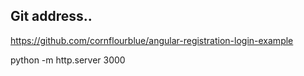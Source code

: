 ## Git address..

https://github.com/cornflourblue/angular-registration-login-example


python -m http.server 3000 

